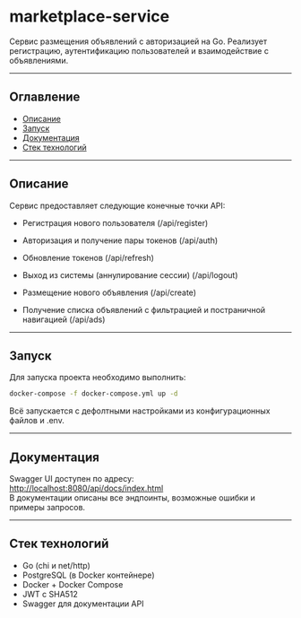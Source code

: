 # marketplace-service

Сервис размещения объявлений с авторизацией на Go.
Реализует регистрацию, аутентификацию пользователей и взаимодействие с объявлениями.

---

## Оглавление

- [Описание](#описание)
- [Запуск](#запуск)
- [Документация](#документация)
- [Стек технологий](#стек-технологий)

---

## Описание

Сервис предоставляет следующие конечные точки API:

- Регистрация нового пользователя (/api/register)

- Авторизация и получение пары токенов (/api/auth)

- Обновление токенов (/api/refresh)

- Выход из системы (аннулирование сессии) (/api/logout)

- Размещение нового объявления (/api/create)

- Получение списка объявлений с фильтрацией и постраничной навигацией (/api/ads)

---

## Запуск

Для запуска проекта необходимо выполнить:

```bash
docker-compose -f docker-compose.yml up -d
```
Всё запускается с дефолтными настройками из конфигурационных файлов и .env.

---

## Документация
Swagger UI доступен по адресу:  
[http://localhost:8080/api/docs/index.html](http://localhost:8080/api/docs/index.html)  
В документации описаны все эндпоинты, возможные ошибки и примеры запросов.

---

## Стек технологий
- Go (chi и net/http)
- PostgreSQL (в Docker контейнере)
- Docker + Docker Compose
- JWT с SHA512
- Swagger для документации API
